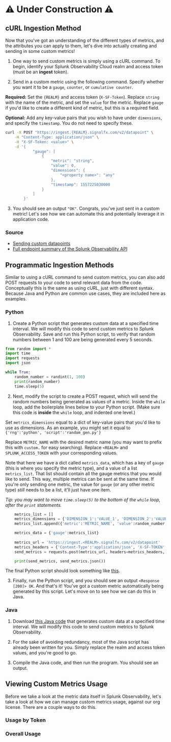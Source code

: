 # ⚠️ Under Construction ⚠️
## cURL Ingestion Method

Now that you've got an understanding of the different types of metrics, and the attributes you can apply to them, let's dive into actually creating and sending in some custom metrics!

1. One way to send custom metrics is simply using a cURL command. To begin, identify your Splunk Observability Cloud realm and access token (must be an **ingest** token).

2. Send in a custom metric using the following command. Specify whether you want it to be a `gauge`, `counter`, or `cumulative counter`. 

**Required:** Set the `{REALM}` and access token (`X-SF-Token`). Replace `string` with the name of the metric, and set the `value` for the metric. Replace `gauge` if you'd like to create a different kind of metric, but this is a required field.

**Optional:** Add any key-value pairs that you wish to have under `dimensions`, and specify the `timestamp`. You do not need to specify these.

```bash
curl -X POST "https://ingest.{REALM}.signalfx.com/v2/datapoint" \
    -H "Content-Type: application/json" \
    -H "X-SF-Token: <value>" \
    -d '{
            "gauge": [
                {
                    "metric": "string",
                    "value": 0,
                    "dimensions": {
                        "<property name>": "any"
                    },
                    "timestamp": 1557225030000
                }
            ]
        }'
```

3. You should see an output `"OK"`. Congrats, you've just sent in a custom metric! Let's see how we can automate this and potentially leverage it in application code.

### Source
- [Sending custom datapoints](https://dev.splunk.com/observability/reference/api/ingest_data/latest#endpoint-send-metrics)
- [Full endpoint summary of the Splunk Observability API](https://dev.splunk.com/observability/docs/apibasics/api_list)

## Programmatic Ingestion Methods

Similar to using a cURL command to send custom metrics, you can also add POST requests to your code to send relevant data from the code. Conceptually this is the same as using cURL, just with different syntax. Because Java and Python are common use cases, they are included here as examples.

### Python

1. Create a Python script that generates custom data at a specified time interval. We will modify this code to send custom metrics to Splunk Observability. Save and run this Python script, to verify that random numbers between 1 and 100 are being generated every 5 seconds.

```python
from random import *
import time
import requests
import json

while True:
    random_number = randint(1, 100)
    print(random_number)
    time.sleep(5)
```

2. Next, modify the script to create a POST request, which will send the random numbers being generated as values of a metric. Inside the `while` loop, add the boilerplate lines below to your Python script. (Make sure this code is **inside** the `while` loop, and indented one level.) 

Set `metrics_dimensions` equal to a dict of key-value pairs that you'd like to use as dimensions. As an example, you might set it equal to `{'rng':'python', 'script':'random_gen.py'}`

Replace `METRIC_NAME` with the desired metric name (you may want to prefix this with `custom.` for easy searching). Replace `<REALM>` and `SPLUNK_ACCESS_TOKEN` with your corresponding values.

Note that here we have a dict called `metrics_data`, which has a key of `gauge` (this is where you specify the metric type), and a value of a list `metrics_list`. That list should contain all the gauge metrics that you would like to send. This way, multiple metrics can be sent at the same time. If you're only sending one metric, the value for `gauge` (or any other metric type) *still* needs to be a list, it'll just have one item.

*Tip: you may want to move `time.sleep(5)` to the bottom of the `while` loop, after the `print` statements.*

```python
    metrics_list = []
    metrics_dimensions = {'DIMENSION_1':'VALUE_1', 'DIMENSION_2':'VALUE_2'}
    metrics_list.append({'metric':'METRIC_NAME', 'value':random_number, 'timestamp':int(time.time()*1000), 'dimensions':metrics_dimensions})

    metrics_data = {'gauge':metrics_list}
    
    metrics_url = 'https://ingest.<REALM>.signalfx.com/v2/datapoint'
    metrics_headers = {'Content-Type':'application/json', 'X-SF-TOKEN':'SPLUNK_ACCESS_TOKEN'}
    send_metrics = requests.post(metrics_url, headers=metrics_headers, data=json.dumps(metrics_data))

    print(send_metrics, send_metrics.json())
```

The final Python script should look something like [this]().

3. Finally, run the Python script, and you should see an output `<Response [200]> OK`. And that's it! You've got a custom metric automatically being generated by this script. Let's move on to see how we can do this in Java.

### Java
1. Download [this Java code]() that generates custom data at a specified time interval. We will modify this code to send custom metrics to Splunk Observability.

2. For the sake of avoiding redundancy, most of the Java script has already been written for you. Simply replace the realm and access token values, and you're good to go.

3. Compile the Java code, and then run the program. You should see an output.

## Viewing Custom Metrics Usage

Before we take a look at the metric data itself in Splunk Observability, let's take a look at how we can manage custom metrics usage, against our org license. There are a couple ways to do this.

### Usage by Token

### Overall Usage